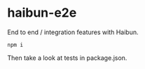 # haibun-e2e

End to end / integration features with Haibun.

`npm i`

Then take a look at tests in package.json.
